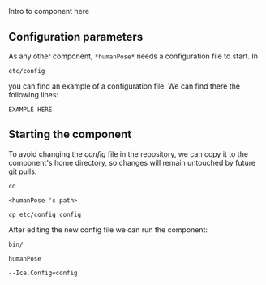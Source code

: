 ```
```
#
``` humanPose
```
Intro to component here


## Configuration parameters
As any other component,
``` *humanPose* ```
needs a configuration file to start. In

    etc/config

you can find an example of a configuration file. We can find there the following lines:

    EXAMPLE HERE


## Starting the component
To avoid changing the *config* file in the repository, we can copy it to the component's home directory, so changes will remain untouched by future git pulls:

    cd

``` <humanPose 's path> ```

    cp etc/config config

After editing the new config file we can run the component:

    bin/

```humanPose ```

    --Ice.Config=config
